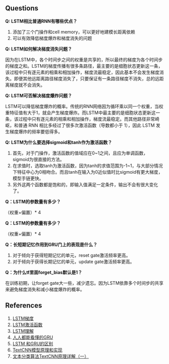 ## Questions
**Q: LSTM相比普通RNN有哪些优点？**

1. 添加了三个门操作和cell memory，可以更好地建模长距离依赖
2. 可以有效降低梯度爆炸和梯度消失的问题

**Q: LSTM如何解决梯度消失问题？**

因为在LSTM中，各个时间步之间的权重是共享的，所以最终的梯度为各个时间步的梯度之和。LSTM的梯度传播有很多条路径，最主要的是细胞状态更新这一条，该过程中只有逐元素的相乘和相加操作，梯度流最稳定，因此基本不会发生梯度消失。即便其他远距离路径梯度消失了，只要保证有一条路径梯度不消失，总的远距离梯度就不会消失。

**Q: LSTM可否解决梯度爆炸问题？**

LSTM可以降低梯度爆炸的概率。传统的RNN网络因为循环乘以同一个权重，当权重特征值有大于1，就会产生梯度爆炸。而LSTM中最主要的是细胞状态更新这一条，该过程中只有逐元素的相乘和相加操作，梯度流最稳定。而其他路径非常崎岖，和普通 RNN 相比多经过了很多次激活函数（导数都小于 1），因此 LSTM 发生梯度爆炸的频率要低得多。

**Q: LSTM为什么要选择sigmoid和tanh作为激活函数？**

1. 首先，对于门操作，激活函数的值域应在0~1之间，且应为单调函数，sigmoid为很直接的方法。
2. 在求值时，选取tanh为激活函数，因为tanh的求值范围为-1~1，与大部分情况下特征中心为0相吻合。而且tanh在输入为0近似值时比sigmoid有更大梯度，模型手链更快。
3. 另外这两个函数都是饱和的，即输入值满足一定条件，输出不会有很大变化了。

**Q：LSTM的参数量有多少？**

（权重+偏置）* 4

**Q：LSTM的参数量有多少？**

（权重+偏置）* 4

**Q：长短期记忆作用到GRU门上的表现是什么？**

1. 对于倾向于获得短期记忆的单元，reset gate激活频率更高。
2. 对于倾向于获得长期记忆的单元，update gate激活频率更高。

**Q：为什么tf里面forget_bias默认是1？**

在训练初期，让forget gate大一些，减少遗忘。因为LSTM依靠多个时间步的共享来避免梯度消失和减小梯度爆炸的概率。


## References
1. [LSTM梯度](https://www.zhihu.com/question/34878706)
2. [LSTM激活函数](https://www.zhihu.com/question/46197687?sort=created)
1. [LSTM理解](https://www.cnblogs.com/mj-selina/p/12463265.html)
2. [人人都能看懂的GRU](https://zhuanlan.zhihu.com/p/32481747)
3. [LSTM 和GRU的区别](https://blog.csdn.net/u012223913/article/details/77724621)
1. [TextCNN模型原理和实现](https://www.cnblogs.com/bymo/p/9675654.html)
2. [文本分类算法TextCNN原理详解（一）](https://www.cnblogs.com/ModifyRong/p/11319301.html)
